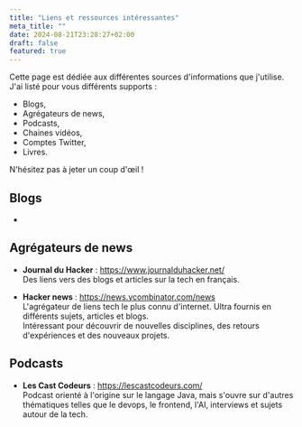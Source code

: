 ```yaml
---
title: "Liens et ressources intéressantes"
meta_title: ""
date: 2024-08-21T23:28:27+02:00
draft: false
featured: true
---
```


Cette page est dédiée aux différentes sources d'informations que j'utilise.  
J'ai listé pour vous différents supports : 
* Blogs, 
* Agrégateurs de news,
* Podcasts,
* Chaines vidéos,
* Comptes Twitter,
* Livres.

N'hésitez pas à jeter un coup d'œil !


## Blogs 
* 

## Agrégateurs de news
* **Journal du Hacker** : https://www.journalduhacker.net/  
Des liens vers des blogs et articles sur la tech en français.

* **Hacker news** : https://news.ycombinator.com/news  
L'agrégateur de liens tech le plus connu d'internet. Ultra fournis en différents sujets, articles et blogs.  
Intéressant pour découvrir de nouvelles disciplines, des retours d'expériences et des nouveaux projets.

## Podcasts
* **Les Cast Codeurs** : https://lescastcodeurs.com/  
Podcast orienté à l'origine sur le langage Java, mais s'ouvre sur d'autres thématiques telles que le devops, le frontend, l'AI, interviews et sujets autour de la tech.